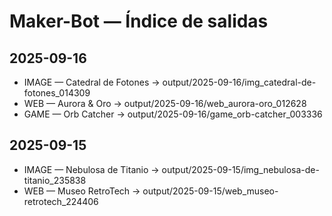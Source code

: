 # Maker-Bot — Índice de salidas

## 2025-09-16
- IMAGE  — Catedral de Fotones  → output/2025-09-16/img_catedral-de-fotones_014309
- WEB    — Aurora & Oro  → output/2025-09-16/web_aurora-oro_012628
- GAME   — Orb Catcher  → output/2025-09-16/game_orb-catcher_003336
## 2025-09-15
- IMAGE  — Nebulosa de Titanio  → output/2025-09-15/img_nebulosa-de-titanio_235838
- WEB    — Museo RetroTech  → output/2025-09-15/web_museo-retrotech_224406

